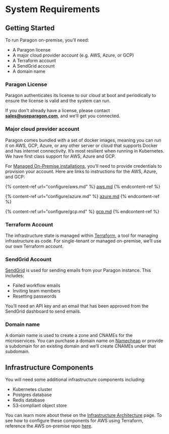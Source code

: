 # System Requirements

## Getting Started

To run Paragon on-premise, you’ll need:

* A Paragon license
* A major cloud provider account (e.g. AWS, Azure, or GCP)
* A Terraform account
* A SendGrid account
* A domain name

### Paragon License

Paragon authenticates its license to our cloud at boot and periodically to ensure the license is valid and the system can run.

If you don't already have a license, please contact [**sales@useparagon.com**](mailto:sales@useparagon.com), and we’ll get you connected.

### Major cloud provider account

Paragon comes bundled with a set of docker images, meaning you can run it on AWS, GCP, Azure, or any other server or cloud that supports Docker and has internet connectivity. It’s most resilient when running in Kubernetes. We have first class support for AWS, Azure and GCP.

For [Managed On-Premise installations](choosing-a-hosting-solution.md), you’ll need to provide credentials to provision your account. Here are links to instructions for the AWS, Azure, and GCP:

{% content-ref url="configure/aws.md" %}
[aws.md](configure/aws.md)
{% endcontent-ref %}

{% content-ref url="configure/azure.md" %}
[azure.md](configure/azure.md)
{% endcontent-ref %}

{% content-ref url="configure/gcp.md" %}
[gcp.md](configure/gcp.md)
{% endcontent-ref %}

### Terraform Account

The infrastructure state is managed within [Terraform](https://terraform.io/), a tool for managing infrastructure as code. For single-tenant or managed on-premise, we’ll use our own Terraform account.

### SendGrid Account

[SendGrid](https://sendgrid.com/) is used for sending emails from your Paragon instance. This includes:

* Failed workflow emails
* Inviting team members
* Resetting passwords

You’ll need an API key and an email that has been approved from the SendGrid dashboard to send emails.

### Domain name

A domain name is used to create a zone and CNAMEs for the microservices. You can purchase a domain name on [Namecheap](https://namecheap.com/) or provide a subdomain for an existing domain and we’ll create CNAMEs under that subdomain.

## Infrastructure Components

You will need some additional infrastructure components including:

* Kubernetes cluster
* Postgres database
* Redis database
* S3-compliant object store

You can learn more about these on the [Infrastructure Architecture](infrastructure-architecture.md) page. To see how to configure these components for AWS using Terraform, reference the AWS on-premise repo [here](https://github.com/useparagon/aws-on-prem).

